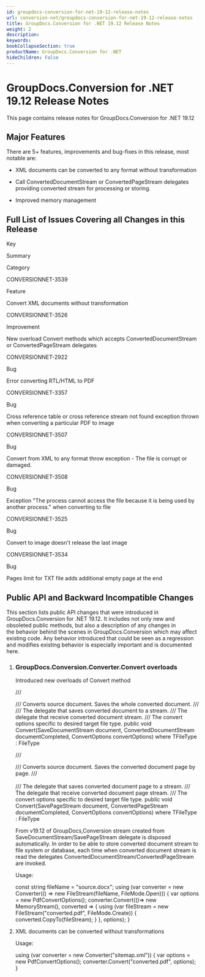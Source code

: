 ```yaml
---
id: groupdocs-conversion-for-net-19-12-release-notes
url: conversion-net/groupdocs-conversion-for-net-19-12-release-notes
title: GroupDocs.Conversion for .NET 19.12 Release Notes
weight: 2
description: 
keywords: 
bookCollapseSection: true
productName: GroupDocs.Conversion for .NET
hideChildren: False
---
```


# GroupDocs.Conversion for .NET 19.12 Release Notes

This page contains release notes for GroupDocs.Conversion for .NET 19.12

## Major Features

There are 5+ features, improvements and bug-fixes in this release, most notable are:

*   XML documents can be converted to any format without transformation
    
*   Call ConvertedDocumentStream or ConvertedPageStream delegates providing converted stream for processing or storing.
*   Improved memory management

## Full List of Issues Covering all Changes in this Release

Key

Summary

Category

CONVERSIONNET-3539

Feature

Convert XML documents without transformation

CONVERSIONNET-3526

Improvement

New overload Convert methods which accepts ConvertedDocumentStream or ConvertedPageStream delegates

CONVERSIONNET-2922

Bug

Error converting RTL/HTML to PDF

CONVERSIONNET-3357

Bug

Cross reference table or cross reference stream not found exception thrown when converting a particular PDF to image

CONVERSIONNET-3507

Bug

Convert from XML to any format throw exception - The file is corrupt or damaged.

CONVERSIONNET-3508

Bug

Exception "The process cannot access the file because it is being used by another process." when converting to file

CONVERSIONNET-3525

Bug

Convert to image doesn't release the last image

CONVERSIONNET-3534

Bug

Pages limit for TXT file adds additional empty page at the end

## Public API and Backward Incompatible Changes

This section lists public API changes that were introduced in GroupDocs.Conversion for .NET 19.12. It includes not only new and obsoleted public methods, but also a description of any changes in the behavior behind the scenes in GroupDocs.Conversion which may affect existing code. Any behavior introduced that could be seen as a regression and modifies existing behavior is especially important and is documented here.

1.  ### GroupDocs.Conversion.Converter.Convert overloads
    
    Introduced new overloads of Convert method
    
    /// <summary>
    /// Converts source document. Saves the whole converted document.
    /// </summary>
    /// <param name="document">The delegate that saves converted document to a stream.</param>
    /// <param name="documentCompleted">The delegate that receive converted document stream.</param>
    /// <param name="convertOptions">The convert options specific to desired target file type.</param>
    public void Convert<TFileType>(SaveDocumentStream document, ConvertedDocumentStream documentCompleted, ConvertOptions<TFileType> convertOptions) where TFileType : FileType
     
    /// <summary>
    /// Converts source document. Saves the converted document page by page.
    /// </summary>        
    /// <param name="document">The delegate that saves converted document page to a stream.</param>
    /// <param name="documentCompleted">The delegate that receive converted document page stream.</param>
    /// <param name="convertOptions">The convert options specific to desired target file type.</param>
    public void Convert<TFileType>(SavePageStream document, ConvertedPageStream documentCompleted, ConvertOptions<TFileType> convertOptions) where TFileType : FileType
    
    From v19.12 of GroupDocs,Conversion stream created from SaveDocumentStream/SavePageStream delegate is disposed automatically. In order to be able to store converted document stream to file system or database, each time when converted document stream is read the delegates ConvertedDocumentStream/ConvertedPageStream are invoked. 
    
    Usage:
    
    const string fileName = "source.docx";
    using (var converter = new Converter(() => new FileStream(fileName, FileMode.Open)))
    {
        var options = new PdfConvertOptions();
        converter.Convert(()=> new MemoryStream(), converted =>
        {
            using (var fileStream = new FileStream("converted.pdf", FileMode.Create))
            {
                converted.CopyTo(fileStream);
            }
        }, options);
    }
    
2.  XML documents can be converted without transformations
    
    Usage:
    
    using (var converter = new Converter("sitemap.xml"))
    {
        var options = new PdfConvertOptions();
        converter.Convert("converted.pdf", options);
    }
